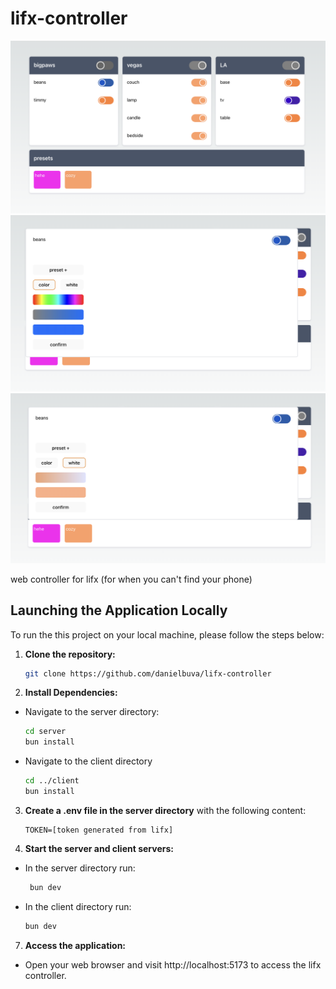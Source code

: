# lifx-controller

![Example Screenshot](screenshots/main.png)
![Example Screenshot](screenshots/color-light.png)
![Example Screenshot](screenshots/white-light.png)

web controller for lifx
(for when you can't find your phone)

## Launching the Application Locally

To run the this project on your local machine, please follow the steps below:

1. **Clone the repository:**

   ```bash
   git clone https://github.com/danielbuva/lifx-controller
   ```

2. **Install Dependencies:**

- Navigate to the server directory:
  ```bash
  cd server
  bun install
  ```
- Navigate to the client directory
  ```bash
  cd ../client
  bun install
  ```

3. **Create a .env file in the server directory** with the following content:

   ```plaintext
   TOKEN=[token generated from lifx]
   ```

4. **Start the server and client servers:**

- In the server directory run:
  ```bash
   bun dev
  ```
- In the client directory run:
  ```bash
  bun dev
  ```

7. **Access the application:**

- Open your web browser and visit http://localhost:5173 to access the lifx controller.
